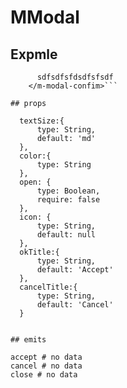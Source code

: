 # MModal


## Expmle 

```<m-modal-confim color="pink" :open="open" @accept="open = true" @close="open = false" ok-title="Accept" icon="HomeIcon" >
      sdfsdfsfdsdfsfsdf
    </m-modal-confim>```

## props

```
      textSize:{
          type: String,
          default: 'md'
      },
      color:{
          type: String
      },
      open: {
          type: Boolean,
          require: false 
      },
      icon: {
          type: String,
          default: null
      },
      okTitle:{
          type: String,
          default: 'Accept'
      },
      cancelTitle:{
          type: String,
          default: 'Cancel'
      }
```

## emits

accept # no data
cancel # no data
close # no data
